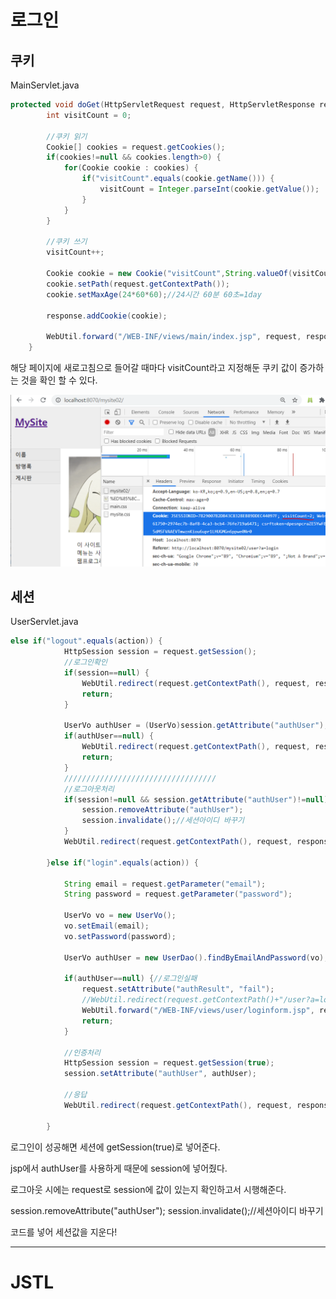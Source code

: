 # 로그인

## 쿠키

MainServlet.java

```java
protected void doGet(HttpServletRequest request, HttpServletResponse response) throws ServletException, IOException {
		int visitCount = 0;
		
		//쿠키 읽기
		Cookie[] cookies = request.getCookies();
		if(cookies!=null && cookies.length>0) {
			for(Cookie cookie : cookies) {
				if("visitCount".equals(cookie.getName())) {
					visitCount = Integer.parseInt(cookie.getValue());
				}
			}
		}
		
		//쿠키 쓰기
		visitCount++;
		
		Cookie cookie = new Cookie("visitCount",String.valueOf(visitCount));
		cookie.setPath(request.getContextPath());
		cookie.setMaxAge(24*60*60);//24시간 60분 60초=1day
		
		response.addCookie(cookie);
		
		WebUtil.forward("/WEB-INF/views/main/index.jsp", request, response);
	}
```

해당 페이지에 새로고침으로 들어갈 때마다 visitCount라고 지정해둔 쿠키 값이 증가하는 것을 확인 할 수 있다.

![image-20210312095419403](md-images/image-20210312095419403.png)





## 세션

UserServlet.java

```java
else if("logout".equals(action)) {
			HttpSession session = request.getSession();
			//로그인확인
			if(session==null) {
				WebUtil.redirect(request.getContextPath(), request, response);
				return;
			}
			
			UserVo authUser = (UserVo)session.getAttribute("authUser");			
			if(authUser==null) {
				WebUtil.redirect(request.getContextPath(), request, response);
				return;
			}
			//////////////////////////////////
			//로그아웃처리
			if(session!=null && session.getAttribute("authUser")!=null) {
				session.removeAttribute("authUser");
				session.invalidate();//세션아이디 바꾸기
			}
			WebUtil.redirect(request.getContextPath(), request, response);
		
		}else if("login".equals(action)) {
		
			String email = request.getParameter("email");
			String password = request.getParameter("password");
			
			UserVo vo = new UserVo();
			vo.setEmail(email);
			vo.setPassword(password);
			
			UserVo authUser = new UserDao().findByEmailAndPassword(vo);
			
			if(authUser==null) {//로그인실패
				request.setAttribute("authResult", "fail");
				//WebUtil.redirect(request.getContextPath()+"/user?a=loginform", request, response);
				WebUtil.forward("/WEB-INF/views/user/loginform.jsp", request, response);
				return;	
			}
			
			//인증처리
			HttpSession session = request.getSession(true);
			session.setAttribute("authUser", authUser);
			
			//응답
			WebUtil.redirect(request.getContextPath(), request, response);
			
		}
```



로그인이 성공해면 세션에 getSession(true)로 넣어준다.

jsp에서 authUser를 사용하게 때문에 session에 넣어줬다.



로그아웃 시에는 request로 session에 값이 있는지 확인하고서 시행해준다.

session.removeAttribute("authUser");
session.invalidate();//세션아이디 바꾸기

코드를 넣어 세션값을 지운다!



---

# JSTL